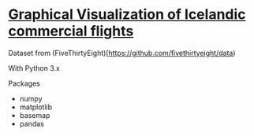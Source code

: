 # [Graphical Visualization of Icelandic commercial flights](https://github.com/hjh17/Geographic-visualization-of-Icelandic-airflights/blob/master/Geographic%20visualization%20of%20Icelandic%20airflights.ipynb)

Dataset from (FiveThirtyEight)[https://github.com/fivethirtyeight/data)

With Python 3.x

Packages
* numpy
* matplotlib
* basemap
* pandas
